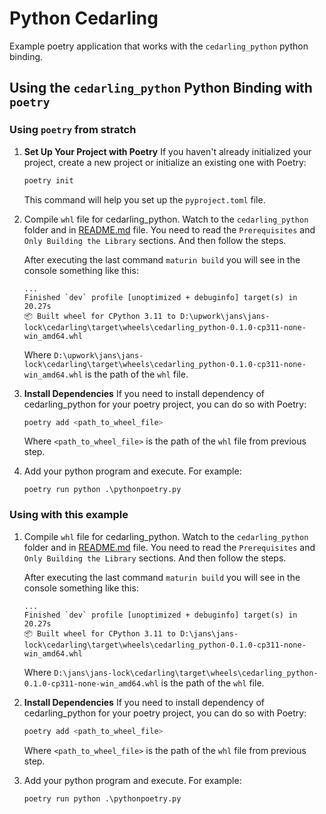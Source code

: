 # Python Cedarling
Example poetry application that works with the `cedarling_python` python binding.

## Using the `cedarling_python` Python Binding with `poetry`

### Using `poetry` from stratch

1. **Set Up Your Project with Poetry**
    If you haven't already initialized your project, create a new project or initialize an existing one with Poetry:

    ```bash
    poetry init
    ```

    This command will help you set up the `pyproject.toml` file.

1. Compile `whl` file for cedarling_python.
    Watch to the `cedarling_python` folder and in [README.md](../../bindings/cedarling_python/README.md) file.
    You need to read the `Prerequisites` and `Only Building the Library` sections. And then follow the steps.

    After executing the last command `maturin build` you will see in the console something like this:
    ```
    ...
    Finished `dev` profile [unoptimized + debuginfo] target(s) in 20.27s
    📦 Built wheel for CPython 3.11 to D:\upwork\jans\jans-lock\cedarling\target\wheels\cedarling_python-0.1.0-cp311-none-win_amd64.whl
    ```
    Where `D:\upwork\jans\jans-lock\cedarling\target\wheels\cedarling_python-0.1.0-cp311-none-win_amd64.whl` is the path of the `whl` file.

1. **Install Dependencies**
    If you need to install dependency of cedarling_python for your poetry project, you can do so with Poetry:

    ```bash
    poetry add <path_to_wheel_file>
    ```
    Where `<path_to_wheel_file>` is the path of the `whl` file from previous step.

1. Add your python program and execute.
    For example:
    ```
    poetry run python .\pythonpoetry.py
    ```

### Using with this example


1. Compile `whl` file for cedarling_python.
    Watch to the `cedarling_python` folder and in [README.md](../../bindings/cedarling_python/README.md) file.
    You need to read the `Prerequisites` and `Only Building the Library` sections. And then follow the steps.

    After executing the last command `maturin build` you will see in the console something like this:
    ```
    ...
    Finished `dev` profile [unoptimized + debuginfo] target(s) in 20.27s
    📦 Built wheel for CPython 3.11 to D:\jans\jans-lock\cedarling\target\wheels\cedarling_python-0.1.0-cp311-none-win_amd64.whl
    ```
    Where `D:\jans\jans-lock\cedarling\target\wheels\cedarling_python-0.1.0-cp311-none-win_amd64.whl` is the path of the `whl` file.

1. **Install Dependencies**
    If you need to install dependency of cedarling_python for your poetry project, you can do so with Poetry:

    ```bash
    poetry add <path_to_wheel_file>
    ```
    Where `<path_to_wheel_file>` is the path of the `whl` file from previous step.

1. Add your python program and execute.
    For example:
    ```
    poetry run python .\pythonpoetry.py
    ```
